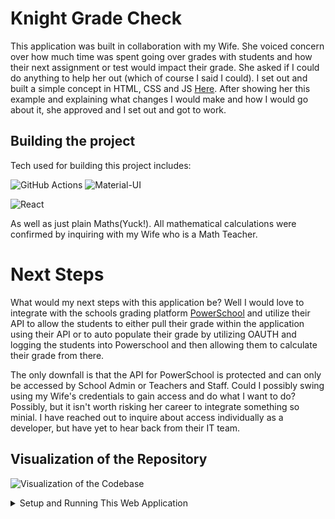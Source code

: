 # Knight Grade Check

This application was built in collaboration with my Wife.  She voiced concern over how much time was spent going over grades with students and how their next assignment or test would impact their grade.  She asked if I could do anything to help her out (which of course I said I could).  I set out and built a simple concept in HTML, CSS and JS [Here](https://github.com/J3ffJessie/KMS-Grade-Checker).  After showing her this example and explaining what changes I would make and how I would go about it, she approved and I set out and got to work.

## Building the project
Tech used for building this project includes:

![GitHub Actions](https://img.shields.io/static/v1?style=for-the-badge&message=GitHub+Actions&color=2088FF&logo=GitHub+Actions&logoColor=FFFFFF&label=)
![Material-UI](https://img.shields.io/static/v1?style=for-the-badge&message=Material-UI&color=0081CB&logo=Material-UI&logoColor=FFFFFF&label=)

![React](https://img.shields.io/static/v1?style=for-the-badge&message=React&color=222222&logo=React&logoColor=61DAFB&label=)

As well as just plain Maths(Yuck!).  All mathematical calculations were confirmed by inquiring with my Wife who is a Math Teacher.

# Next Steps
What would my next steps with this application be?  Well I would love to integrate with the schools grading platform [PowerSchool](https://www.powerschool.com/) and utilize their API to allow the students to either pull their grade within the application using their API or to auto populate their grade by utilizing OAUTH and logging the students into Powerschool and then allowing them to calculate their grade from there.

The only downfall is that the API for PowerSchool is protected and can only be accessed by School Admin or Teachers and Staff.  Could I possibly swing using my Wife's credentials to gain access and do what I want to do? Possibly, but it isn't worth risking her career to integrate something so minial.  I have reached out to inquire about access individually as a developer, but have yet to hear back from their IT team.

## Visualization of the Repository

![Visualization of the Codebase](/images/diagram.svg)



<details>
<summary>Setup and Running This Web Application</summary>
<br>

# Getting Started with Create React App

This project was bootstrapped with [Create React App](https://github.com/facebook/create-react-app).

## Available Scripts

In the project directory, you can run:

### `yarn start`

Runs the app in the development mode.\
Open [http://localhost:3000](http://localhost:3000) to view it in the browser.

The page will reload if you make edits.\
You will also see any lint errors in the console.

### `yarn test`

Launches the test runner in the interactive watch mode.\
See the section about [running tests](https://facebook.github.io/create-react-app/docs/running-tests) for more information.

### `yarn build`

Builds the app for production to the `build` folder.\
It correctly bundles React in production mode and optimizes the build for the best performance.

The build is minified and the filenames include the hashes.\
Your app is ready to be deployed!

See the section about [deployment](https://facebook.github.io/create-react-app/docs/deployment) for more information.

### `yarn eject`

**Note: this is a one-way operation. Once you `eject`, you can’t go back!**

If you aren’t satisfied with the build tool and configuration choices, you can `eject` at any time. This command will remove the single build dependency from your project.

Instead, it will copy all the configuration files and the transitive dependencies (webpack, Babel, ESLint, etc) right into your project so you have full control over them. All of the commands except `eject` will still work, but they will point to the copied scripts so you can tweak them. At this point you’re on your own.

You don’t have to ever use `eject`. The curated feature set is suitable for small and middle deployments, and you shouldn’t feel obligated to use this feature. However we understand that this tool wouldn’t be useful if you couldn’t customize it when you are ready for it.

## Learn More

You can learn more in the [Create React App documentation](https://facebook.github.io/create-react-app/docs/getting-started).

To learn React, check out the [React documentation](https://reactjs.org/).

### Code Splitting

This section has moved here: [https://facebook.github.io/create-react-app/docs/code-splitting](https://facebook.github.io/create-react-app/docs/code-splitting)

### Analyzing the Bundle Size

This section has moved here: [https://facebook.github.io/create-react-app/docs/analyzing-the-bundle-size](https://facebook.github.io/create-react-app/docs/analyzing-the-bundle-size)

### Making a Progressive Web App

This section has moved here: [https://facebook.github.io/create-react-app/docs/making-a-progressive-web-app](https://facebook.github.io/create-react-app/docs/making-a-progressive-web-app)

### Advanced Configuration

This section has moved here: [https://facebook.github.io/create-react-app/docs/advanced-configuration](https://facebook.github.io/create-react-app/docs/advanced-configuration)

### Deployment

This section has moved here: [https://facebook.github.io/create-react-app/docs/deployment](https://facebook.github.io/create-react-app/docs/deployment)

### `yarn build` fails to minify

This section has moved here: [https://facebook.github.io/create-react-app/docs/troubleshooting#npm-run-build-fails-to-minify](https://facebook.github.io/create-react-app/docs/troubleshooting#npm-run-build-fails-to-minify)
</details>